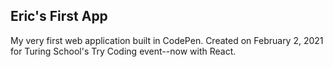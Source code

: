 ## Eric's First App

My very first web application built in CodePen. Created on February 2, 2021 for Turing School's Try Coding event--now with React.
